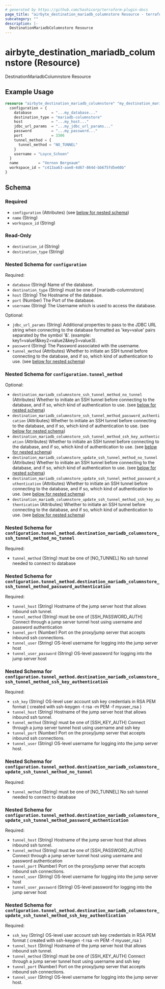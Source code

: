 ```yaml
---
# generated by https://github.com/hashicorp/terraform-plugin-docs
page_title: "airbyte_destination_mariadb_columnstore Resource - terraform-provider-airbyte"
subcategory: ""
description: |-
  DestinationMariadbColumnstore Resource
---
```


# airbyte_destination_mariadb_columnstore (Resource)

DestinationMariadbColumnstore Resource

## Example Usage

```terraform
resource "airbyte_destination_mariadb_columnstore" "my_destination_mariadbcolumnstore" {
  configuration = {
    database         = "...my_database..."
    destination_type = "mariadb-columnstore"
    host             = "...my_host..."
    jdbc_url_params  = "...my_jdbc_url_params..."
    password         = "...my_password..."
    port             = 3306
    tunnel_method = {
      tunnel_method = "NO_TUNNEL"
    }
    username = "Loyce_Schoen"
  }
  name         = "Vernon Bergnaum"
  workspace_id = "c413aa63-aae8-4d67-864d-bb675fd5e60b"
}
```

<!-- schema generated by tfplugindocs -->
## Schema

### Required

- `configuration` (Attributes) (see [below for nested schema](#nestedatt--configuration))
- `name` (String)
- `workspace_id` (String)

### Read-Only

- `destination_id` (String)
- `destination_type` (String)

<a id="nestedatt--configuration"></a>
### Nested Schema for `configuration`

Required:

- `database` (String) Name of the database.
- `destination_type` (String) must be one of [mariadb-columnstore]
- `host` (String) The Hostname of the database.
- `port` (Number) The Port of the database.
- `username` (String) The Username which is used to access the database.

Optional:

- `jdbc_url_params` (String) Additional properties to pass to the JDBC URL string when connecting to the database formatted as 'key=value' pairs separated by the symbol '&'. (example: key1=value1&key2=value2&key3=value3).
- `password` (String) The Password associated with the username.
- `tunnel_method` (Attributes) Whether to initiate an SSH tunnel before connecting to the database, and if so, which kind of authentication to use. (see [below for nested schema](#nestedatt--configuration--tunnel_method))

<a id="nestedatt--configuration--tunnel_method"></a>
### Nested Schema for `configuration.tunnel_method`

Optional:

- `destination_mariadb_columnstore_ssh_tunnel_method_no_tunnel` (Attributes) Whether to initiate an SSH tunnel before connecting to the database, and if so, which kind of authentication to use. (see [below for nested schema](#nestedatt--configuration--tunnel_method--destination_mariadb_columnstore_ssh_tunnel_method_no_tunnel))
- `destination_mariadb_columnstore_ssh_tunnel_method_password_authentication` (Attributes) Whether to initiate an SSH tunnel before connecting to the database, and if so, which kind of authentication to use. (see [below for nested schema](#nestedatt--configuration--tunnel_method--destination_mariadb_columnstore_ssh_tunnel_method_password_authentication))
- `destination_mariadb_columnstore_ssh_tunnel_method_ssh_key_authentication` (Attributes) Whether to initiate an SSH tunnel before connecting to the database, and if so, which kind of authentication to use. (see [below for nested schema](#nestedatt--configuration--tunnel_method--destination_mariadb_columnstore_ssh_tunnel_method_ssh_key_authentication))
- `destination_mariadb_columnstore_update_ssh_tunnel_method_no_tunnel` (Attributes) Whether to initiate an SSH tunnel before connecting to the database, and if so, which kind of authentication to use. (see [below for nested schema](#nestedatt--configuration--tunnel_method--destination_mariadb_columnstore_update_ssh_tunnel_method_no_tunnel))
- `destination_mariadb_columnstore_update_ssh_tunnel_method_password_authentication` (Attributes) Whether to initiate an SSH tunnel before connecting to the database, and if so, which kind of authentication to use. (see [below for nested schema](#nestedatt--configuration--tunnel_method--destination_mariadb_columnstore_update_ssh_tunnel_method_password_authentication))
- `destination_mariadb_columnstore_update_ssh_tunnel_method_ssh_key_authentication` (Attributes) Whether to initiate an SSH tunnel before connecting to the database, and if so, which kind of authentication to use. (see [below for nested schema](#nestedatt--configuration--tunnel_method--destination_mariadb_columnstore_update_ssh_tunnel_method_ssh_key_authentication))

<a id="nestedatt--configuration--tunnel_method--destination_mariadb_columnstore_ssh_tunnel_method_no_tunnel"></a>
### Nested Schema for `configuration.tunnel_method.destination_mariadb_columnstore_ssh_tunnel_method_no_tunnel`

Required:

- `tunnel_method` (String) must be one of [NO_TUNNEL]
No ssh tunnel needed to connect to database


<a id="nestedatt--configuration--tunnel_method--destination_mariadb_columnstore_ssh_tunnel_method_password_authentication"></a>
### Nested Schema for `configuration.tunnel_method.destination_mariadb_columnstore_ssh_tunnel_method_password_authentication`

Required:

- `tunnel_host` (String) Hostname of the jump server host that allows inbound ssh tunnel.
- `tunnel_method` (String) must be one of [SSH_PASSWORD_AUTH]
Connect through a jump server tunnel host using username and password authentication
- `tunnel_port` (Number) Port on the proxy/jump server that accepts inbound ssh connections.
- `tunnel_user` (String) OS-level username for logging into the jump server host
- `tunnel_user_password` (String) OS-level password for logging into the jump server host


<a id="nestedatt--configuration--tunnel_method--destination_mariadb_columnstore_ssh_tunnel_method_ssh_key_authentication"></a>
### Nested Schema for `configuration.tunnel_method.destination_mariadb_columnstore_ssh_tunnel_method_ssh_key_authentication`

Required:

- `ssh_key` (String) OS-level user account ssh key credentials in RSA PEM format ( created with ssh-keygen -t rsa -m PEM -f myuser_rsa )
- `tunnel_host` (String) Hostname of the jump server host that allows inbound ssh tunnel.
- `tunnel_method` (String) must be one of [SSH_KEY_AUTH]
Connect through a jump server tunnel host using username and ssh key
- `tunnel_port` (Number) Port on the proxy/jump server that accepts inbound ssh connections.
- `tunnel_user` (String) OS-level username for logging into the jump server host.


<a id="nestedatt--configuration--tunnel_method--destination_mariadb_columnstore_update_ssh_tunnel_method_no_tunnel"></a>
### Nested Schema for `configuration.tunnel_method.destination_mariadb_columnstore_update_ssh_tunnel_method_no_tunnel`

Required:

- `tunnel_method` (String) must be one of [NO_TUNNEL]
No ssh tunnel needed to connect to database


<a id="nestedatt--configuration--tunnel_method--destination_mariadb_columnstore_update_ssh_tunnel_method_password_authentication"></a>
### Nested Schema for `configuration.tunnel_method.destination_mariadb_columnstore_update_ssh_tunnel_method_password_authentication`

Required:

- `tunnel_host` (String) Hostname of the jump server host that allows inbound ssh tunnel.
- `tunnel_method` (String) must be one of [SSH_PASSWORD_AUTH]
Connect through a jump server tunnel host using username and password authentication
- `tunnel_port` (Number) Port on the proxy/jump server that accepts inbound ssh connections.
- `tunnel_user` (String) OS-level username for logging into the jump server host
- `tunnel_user_password` (String) OS-level password for logging into the jump server host


<a id="nestedatt--configuration--tunnel_method--destination_mariadb_columnstore_update_ssh_tunnel_method_ssh_key_authentication"></a>
### Nested Schema for `configuration.tunnel_method.destination_mariadb_columnstore_update_ssh_tunnel_method_ssh_key_authentication`

Required:

- `ssh_key` (String) OS-level user account ssh key credentials in RSA PEM format ( created with ssh-keygen -t rsa -m PEM -f myuser_rsa )
- `tunnel_host` (String) Hostname of the jump server host that allows inbound ssh tunnel.
- `tunnel_method` (String) must be one of [SSH_KEY_AUTH]
Connect through a jump server tunnel host using username and ssh key
- `tunnel_port` (Number) Port on the proxy/jump server that accepts inbound ssh connections.
- `tunnel_user` (String) OS-level username for logging into the jump server host.


